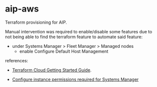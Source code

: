 # aip-aws

Terraform provisioning for AIP.

Manual intervention was required to enable/disable some features due to not being able to find the terraform feature to automate said feature:

* under Systems Manager > Fleet Manager > Managed nodes
  * enable Configure Default Host Management

references:

* [Terraform Cloud Getting Started Guide](https://learn.hashicorp.com/terraform/cloud-gettingstarted/tfc_overview).

* [Configure instance permissions required for Systems Manager](https://docs.aws.amazon.com/systems-manager/latest/userguide/setup-instance-permissions.html)